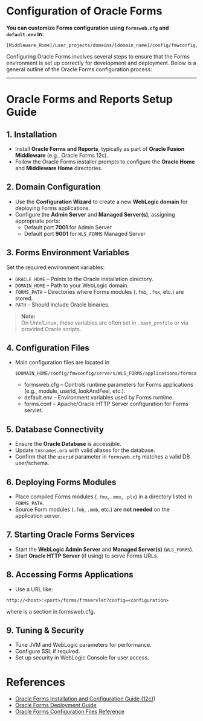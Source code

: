 # Configuration of Oracle Forms

**You can customize Forms configuration using `formsweb.cfg` and `default.env` in:**
```
[Middleware_Home]/user_projects/domains/[domain_name]/config/fmwconfig/servers/WLS_FORMS/applications/formsapp_12.2.1/config
```

Configuring Oracle Forms involves several steps to ensure that the Forms environment is set up correctly for development and deployment. Below is a general outline of the Oracle Forms configuration process:

--- 

# Oracle Forms and Reports Setup Guide

## 1. Installation

- Install **Oracle Forms and Reports**, typically as part of **Oracle Fusion Middleware** (e.g., Oracle Forms 12c).
- Follow the Oracle Forms installer prompts to configure the **Oracle Home** and **Middleware Home** directories.

## 2. Domain Configuration

- Use the **Configuration Wizard** to create a new **WebLogic domain** for deploying Forms applications.
- Configure the **Admin Server** and **Managed Server(s)**, assigning appropriate ports:
  - Default port **7001** for Admin Server
  - Default port **9001** for `WLS_FORMS` Managed Server

## 3. Forms Environment Variables

Set the required environment variables:

- `ORACLE_HOME` – Points to the Oracle installation directory.
- `DOMAIN_HOME` – Path to your WebLogic domain.
- `FORMS_PATH` – Directories where Forms modules (`.fmb`, `.fmx`, etc.) are stored.
- `PATH` – Should include Oracle binaries.

> **Note:**  
> On Unix/Linux, these variables are often set in `.bash_profile` or via provided Oracle scripts.

## 4. Configuration Files
* Main configuration files are located in
  ```
  $DOMAIN_HOME/config/fmwconfig/servers/WLS_FORMS/applications/formsapp_12.2.1/config
  ```
    - formsweb.cfg – Controls runtime parameters for Forms applications (e.g., module, userid, lookAndFeel, etc.).
    - default.env – Environment variables used by Forms runtime.
    - forms.conf – Apache/Oracle HTTP Server configuration for Forms servlet.


## 5. Database Connectivity

- Ensure the **Oracle Database** is accessible.
- Update `tnsnames.ora` with valid aliases for the database.
- Confirm that the `userid` parameter in `formsweb.cfg` matches a valid DB user/schema.

## 6. Deploying Forms Modules

- Place compiled Forms modules (`.fmx`, `.mmx`, `.plx`) in a directory listed in `FORMS_PATH`.
- Source Form modules (`.fmb`, `.mmb`, etc.) are **not needed** on the application server.

## 7. Starting Oracle Forms Services

- Start the **WebLogic Admin Server** and **Managed Server(s)** (`WLS_FORMS`).
- Start **Oracle HTTP Server** (if using) to serve Forms URLs.

  
## 8. Accessing Forms Applications

* Use a URL like:

```
http://<host>:<port>/forms/frmservlet?config=<configuration>
```
where <configuration> is a section in formsweb.cfg.

## 9. Tuning & Security
* Tune JVM and WebLogic parameters for performance.
* Configure SSL if required.
* Set up security in WebLogic Console for user access.

# References
* [Oracle Forms Installation and Configuration Guide (12c)](https://docs.oracle.com/middleware/1221/formsandreports/install-fnr/FRINS.pdf))
* [Oracle Forms Deployment Guide](https://docs.oracle.com/middleware/1221/formsandreports/deploy-forms/toc.htm)
* [Oracle Forms Configuration Files Reference](https://docs.oracle.com/en/middleware/developer-tools/forms/12.2.1.4/working-forms/configuration-files.html)






  

